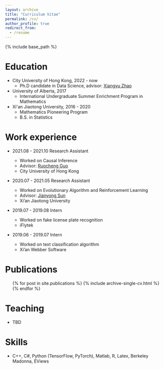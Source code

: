```yaml
---
layout: archive
title: "Curriculum Vitae"
permalink: /cv/
author_profile: true
redirect_from:
  - /resume
---
```


{% include base_path %}

Education
======
* City University of Hong Kong, 2022 - now
  * Ph.D candidate in Data Science, advisor: [Xiangyu Zhao](https://zhaoxyai.github.io/) 
* University of Alberta, 2017
  * International Undergraduate Summer Enrichment Program in Mathematics
* Xi'an Jiaotong University, 2016 - 2020
  * Mathematics Pioneering Program
  * B.S. in Statistics

Work experience
======
* 2021.08 - 2021.10 Research Assistant
  * Worked on Causal Inference
  * Advisor: [Ruocheng Guo](https://rguo12.github.io/)
  * City University of Hong Kong

* 2020.07 - 2021.05 Research Assistant
  * Worked on Evolutionary Algorithm and Reinforcement Learning
  * Advisor: [Jianyong Sun](http://gr.xjtu.edu.cn/web/jy.sun)
  * Xi’an Jiaotong University

* 2019.07 - 2019.08 Intern
  * Worked on fake license plate recognition
  * iFlytek

* 2019.06 - 2019.07 Intern
  * Worked on text classification algorithm
  * Xi’an Webber Software

Publications
======
  <ul>{% for post in site.publications %}
    {% include archive-single-cv.html %}
  {% endfor %}</ul>
  
Teaching
======
* TBD

Skills
======
* C++, C#, Python (TensorFlow, PyTorch), Matlab, R, Latex, Berkeley Madonna, EViews
